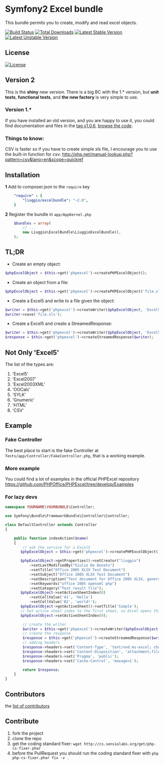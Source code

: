 Symfony2 Excel bundle
============

This bundle permits you to create, modify and read excel objects.

[![Build Status](https://travis-ci.org/liuggio/ExcelBundle.png)](https://travis-ci.org/liuggio/ExcelBundle)
[![Total Downloads](https://poser.pugx.org/liuggio/ExcelBundle/downloads.png)](https://packagist.org/packages/liuggio/ExcelBundle)
[![Latest Stable Version](https://poser.pugx.org/liuggio/ExcelBundle/v/stable.png)](https://packagist.org/packages/liuggio/ExcelBundle)
[![Latest Unstable Version](https://poser.pugx.org/liuggio/ExcelBundle/v/unstable.png)](https://packagist.org/packages/liuggio/ExcelBundle)

## License

[![License](https://poser.pugx.org/liuggio/ExcelBundle/license.png)](LICENSE)


## Version 2

This is the **shiny** new version.
There is a big BC with the 1.* version, but **unit tests**, **functional tests**, and **the new factory** is very simple to use.

### Version 1.*

If you have installed an old version, and you are happy to use it, you could find documentation and files
in the [tag v1.0.6](https://github.com/liuggio/ExcelBundle/releases/tag/v1.0.6),
[browse the code](https://github.com/liuggio/ExcelBundle/tree/cf0ecbeea411d7c3bdc8abab14c3407afdf530c4).

### Things to know:

CSV is faster so if you have to create simple xls file,
I encourage you to use the built-in function for csv: http://php.net/manual-lookup.php?pattern=csv&lang=en&scope=quickref

## Installation

**1**  Add to composer.json to the `require` key

``` yml
    "require" : {
        "liuggio/excelbundle": "~2.0",
    }
``` 

**2** Register the bundle in ``app/AppKernel.php``

``` php
    $bundles = array(
        // ...
        new Liuggio\ExcelBundle\LiuggioExcelBundle(),
    );
```

## TL;DR

- Create an empty object:

``` php
$phpExcelObject = $this->get('phpexcel')->createPHPExcelObject();
```

- Create an object from a file:

``` php
$phpExcelObject = $this->get('phpexcel')->createPHPExcelObject('file.xls');
```

- Create a Excel5 and write to a file given the object:

```php
$writer = $this->get('phpexcel')->createWriter($phpExcelObject, 'Excel5');
$writer->save('file.xls');
```

- Create a Excel5 and create a StreamedResponse:

```php
$writer = $this->get('phpexcel')->createWriter($phpExcelObject, 'Excel5');
$response = $this->get('phpexcel')->createStreamedResponse($writer);
```
## Not Only 'Excel5'

The list of the types are:

1.  'Excel5'
2.  'Excel2007'
3.  'Excel2003XML'
4.  'OOCalc'
5.  'SYLK'
6.  'Gnumeric'
7.  'HTML'
8.  'CSV'

## Example

### Fake Controller

The best place to start is the fake Controller at `Tests/app/Controller/FakeController.php`, that is a working example.

### More example

You could find a lot of examples in the official PHPExcel repository https://github.com/PHPOffice/PHPExcel/tree/develop/Examples

### For lazy devs

``` php
namespace YOURNAME\YOURBUNDLE\Controller;

use Symfony\Bundle\FrameworkBundle\Controller\Controller;

class DefaultController extends Controller
{

    public function indexAction($name)
    {
        // ask the service for a Excel5
       $phpExcelObject = $this->get('phpexcel')->createPHPExcelObject();

       $phpExcelObject->getProperties()->setCreator("liuggio")
           ->setLastModifiedBy("Giulio De Donato")
           ->setTitle("Office 2005 XLSX Test Document")
           ->setSubject("Office 2005 XLSX Test Document")
           ->setDescription("Test document for Office 2005 XLSX, generated using PHP classes.")
           ->setKeywords("office 2005 openxml php")
           ->setCategory("Test result file");
       $phpExcelObject->setActiveSheetIndex(0)
           ->setCellValue('A1', 'Hello')
           ->setCellValue('B2', 'world!');
       $phpExcelObject->getActiveSheet()->setTitle('Simple');
       // Set active sheet index to the first sheet, so Excel opens this as the first sheet
       $phpExcelObject->setActiveSheetIndex(0);

        // create the writer
        $writer = $this->get('phpexcel')->createWriter($phpExcelObject, 'Excel5');
        // create the response
        $response = $this->get('phpexcel')->createStreamedResponse($writer);
        // adding headers
        $response->headers->set('Content-Type', 'text/vnd.ms-excel; charset=utf-8');
        $response->headers->set('Content-Disposition', 'attachment;filename=stream-file.xls');
        $response->headers->set('Pragma', 'public');
        $response->headers->set('Cache-Control', 'maxage=1');

        return $response;        
    }
}
```

## Contributors

the [list of contributors](https://github.com/liuggio/ExcelBundle/graphs/contributors)

## Contribute

1. fork the project
2. clone the repo
3. get the coding standard fixer: `wget http://cs.sensiolabs.org/get/php-cs-fixer.phar`
4. before the PullRequest you should run the coding standard fixer with `php php-cs-fixer.phar fix -v .`


